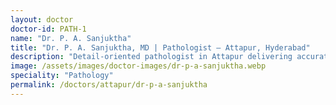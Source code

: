 ```yaml
---
layout: doctor
doctor-id: PATH-1
name: "Dr. P. A. Sanjuktha"
title: "Dr. P. A. Sanjuktha, MD | Pathologist — Attapur, Hyderabad"
description: "Detail-oriented pathologist in Attapur delivering accurate, timely lab and biopsy reporting to guide clinical decisions."
image: /assets/images/doctor-images/dr-p-a-sanjuktha.webp
speciality: "Pathology"
permalink: /doctors/attapur/dr-p-a-sanjuktha
---
```

